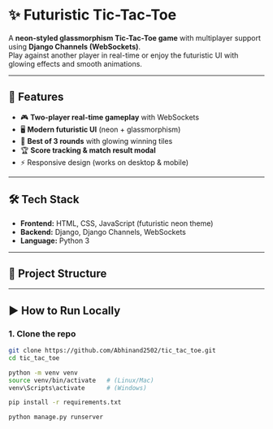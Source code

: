 # ✨ Futuristic Tic-Tac-Toe

A **neon-styled glassmorphism Tic-Tac-Toe game** with multiplayer support using **Django Channels (WebSockets)**.  
Play against another player in real-time or enjoy the futuristic UI with glowing effects and smooth animations.  

---

## 🚀 Features
- 🎮 **Two-player real-time gameplay** with WebSockets  
- 🖥️ **Modern futuristic UI** (neon + glassmorphism)  
- 🔄 **Best of 3 rounds** with glowing winning tiles  
- 🏆 **Score tracking & match result modal**  
- ⚡ Responsive design (works on desktop & mobile)  

---

## 🛠️ Tech Stack
- **Frontend:** HTML, CSS, JavaScript (futuristic neon theme)  
- **Backend:** Django, Django Channels, WebSockets  
- **Language:** Python 3  

---

## 📂 Project Structure

---

## ▶️ How to Run Locally

### 1. Clone the repo
```bash
git clone https://github.com/Abhinand2502/tic_tac_toe.git
cd tic_tac_toe

python -m venv venv
source venv/bin/activate   # (Linux/Mac)
venv\Scripts\activate      # (Windows)

pip install -r requirements.txt

python manage.py runserver
